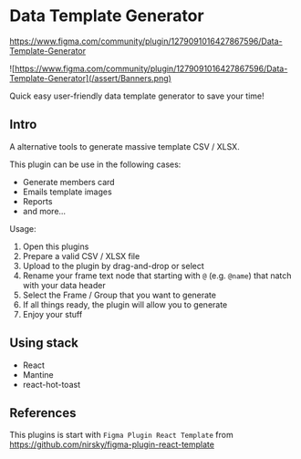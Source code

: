 # Data Template Generator

https://www.figma.com/community/plugin/1279091016427867596/Data-Template-Generator

![https://www.figma.com/community/plugin/1279091016427867596/Data-Template-Generator](/assert/Banners.png)

Quick easy user-friendly data template generator to save your time!

## Intro

A alternative tools to generate massive template CSV / XLSX.

This plugin can be use in the following cases:

- Generate members card
- Emails template images
- Reports
- and more...

Usage:

1. Open this plugins
2. Prepare a valid CSV / XLSX file
3. Upload to the plugin by drag-and-drop or select
4. Rename your frame text node that starting with `@` (e.g. `@name`) that natch with your data header
5. Select the Frame / Group that you want to generate
6. If all things ready, the plugin will allow you to generate 
7. Enjoy your stuff

## Using stack

- React
- Mantine
- react-hot-toast

## References

This plugins is start with `Figma Plugin React Template` from
https://github.com/nirsky/figma-plugin-react-template
